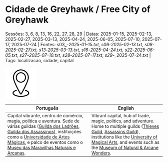 
# Cidade de Greyhawk / Free City of Greyhawk

Sessões: 3, 6, 8, 13, 16, 22, 27, 28, 29 | Datas: 2025-01-15, 2025-02-13, 2025-02-27, 2025-03-13, 2025-04-24, 2025-06-05, 2025-07-10, 2025-07-17, 2025-07-24 | Fontes: s03_-_2025-01-15.txt, s06_-_2025-02-13.txt, s08_-_2025-02-27.txt, s13_-_2025-03-13.txt, s16_-_2025-04-24.txt, s22_-_2025-06-05.txt, s27_-_2025-07-10.txt, s28_-_2025-07-17.txt, s29_-_2025-07-24.txt | Tags: localizacao, cidade, capital

![Cidade de Greyhawk](blank.png)

| Português | English |
|-----------|---------|
| Capital vibrante, centro de comércio, magia, política e aventura. Sede de várias guildas ([Guilda dos Ladrões](guild_of_thieves.md), [Guilda dos Assassinos](assassins_guild.md)), instituições como a [Universidade de Artes Mágicas](universidade_de_artes_magicas.md), e palco de eventos como o [Museu das Maravilhas Naturais e Arcanas](museu_das_maravilhas_naturais_e_arcanas_de_greyhawk.md). | Vibrant capital, hub of trade, magic, politics, and adventure. Home to multiple guilds ([Thieves Guild](guild_of_thieves.md), [Assassins Guild](assassins_guild.md)), institutions like the [University of Magical Arts](universidade_de_artes_magicas.md), and events such as the [Museum of Natural & Arcane Wonders](museu_das_maravilhas_naturais_e_arcanas_de_greyhawk.md). |




















